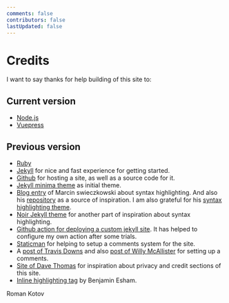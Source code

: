 ```yaml
---
comments: false
contributors: false
lastUpdated: false
---
```


# Credits

I want to say thanks for help building of this site to:

## Current version

- [Node.js](https://nodejs.org)
- [Vuepress](https://v2.vuepress.vuejs.org/)

## Previous version

- [Ruby](https://www.ruby-lang.org)
- [Jekyll](https://jekyllrb.com) for nice and fast experience for getting started.
- [Github](https://github.com) for hosting a site, as well as a source code for it.
- [Jekyll minima theme](https://github.com/jekyll/minima) as initial theme.
-  [Blog entry](https://www.bytedude.com/jekyll-syntax-highlighting-and-line-numbers/) of Marcin swieczkowski about syntax highlighting. And also his [repository](https://github.com/m-cat/bytedude.com/blob/master/_sass/minutia/_syntax-highlighting.scss) as a source of inspiration. I am also grateful for his [syntax highlighting theme](https://github.com/m-cat/nimbus-pygments).
- [Noir Jekyll theme](https://noir.essentialenemy.com/) for another part of inspiration about syntax highlighting.
- [Github action for deploying a custom jekyll site](https://github.com/marketplace/actions/jekyll-4-build-deploy). It has helped to configure my own action after some trials.
- [Staticman](https://staticman.net/) for helping to setup a comments system for the site.
- A [post of Travis Downs](https://travisdowns.github.io/blog/2020/02/05/now-with-comments.html) and also [post of Willy McAllister](https://spinningnumbers.org/a/staticman-heroku.html) for setting up a comments.
- [Site of Dave Thomas](https://pragdave.me) for inspiration about privacy and credit sections of this site.
- [Inline highlighting tag](https://github.com/bdesham/inline_highlight) by Benjamin Esham.

Roman Kotov
